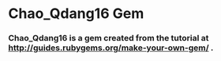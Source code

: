 # Chao_Qdang16 Gem
### Chao_Qdang16 is a gem created from the tutorial at http://guides.rubygems.org/make-your-own-gem/ .
